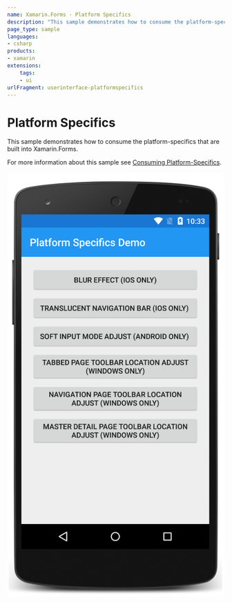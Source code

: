 ```yaml
---
name: Xamarin.Forms - Platform Specifics
description: "This sample demonstrates how to consume the platform-specifics that are built into Xamarin.Forms (UI)"
page_type: sample
languages:
- csharp
products:
- xamarin
extensions:
    tags:
    - ui
urlFragment: userinterface-platformspecifics
---
```

# Platform Specifics

This sample demonstrates how to consume the platform-specifics that are built into Xamarin.Forms.

For more information about this sample see [Consuming Platform-Specifics](https://docs.microsoft.com/xamarin/xamarin-forms/platform/platform-specifics/).

![Platform Specifics application screenshot](Screenshots/01Android.png "Platform Specifics application screenshot")
